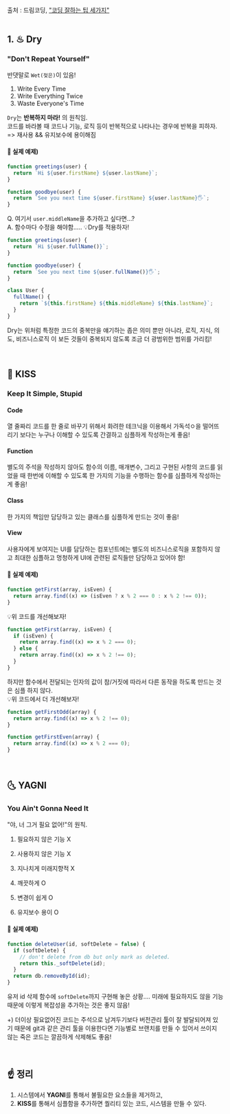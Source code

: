 출처 : 드림코딩, ["코딩 잘하는 팁 세가지"](https://www.youtube.com/watch?v=jafa3cqoAVM)  
<br />

## 1. ♨ Dry

### "Don't Repeat Yourself"

반댓말로 `Wet(젖은)`이 있음!

1. Write Every Time
2. Write Everything Twice
3. Waste Everyone's Time

`Dry`는 **반복하지 마라!** 의 원칙임.  
코드를 바라볼 때 코드나 기능, 로직 등이 반복적으로 나타나는 경우에 반복을 피하자. => 재사용 && 유지보수에 용이해짐

#### 🎨 실제 예제)

```javascript
function greetings(user) {
  return `Hi ${user.firstName} ${user.lastName}`;
}

function goodbye(user) {
  return `See you next time ${user.firstName} ${user.lastName}🖐`;
}
```

Q. 여기서 `user.middleName`을 추가하고 싶다면...?  
A. 함수마다 수정을 해야함..... 💡Dry를 적용하자!

```javascript
function greetings(user) {
  return `Hi ${user.fullName()}`;
}

function goodbye(user) {
  return `See you next time ${user.fullName()}🖐`;
}

class User {
  fullName() {
    return `${this.firstName} ${this.middleName} ${this.lastName}`;
  }
}
```

Dry는 위처럼 특정한 코드의 중복만을 얘기하는 좁은 의미 뿐만 아니라,
로직, 지식, 의도, 비즈니스로직 이 보든 것들이 중복되지 않도록 조금 더 광범위한 범위를 가리킴!

<br />

## 👄 KISS

### Keep It Simple, Stupid

#### Code

열 줄짜리 코드를 한 줄로 바꾸기 위해서 화려한 테크닉을 이용해서 가독석ㅇ을 떨어뜨리기 보다는 누구나 이해할 수 있도록 간결하고 심플하게 작성하는게 좋음!

#### Function

별도의 주석을 작성하지 않아도 함수의 이름, 매개변수, 그리고 구현된 사항의 코드를 읽었을 때 한번에 이해할 수 있도록 한 가지의 기능을 수행하는 함수를 심플하게 작성하는게 좋음!

#### Class

한 가지의 책임만 담당하고 있는 클래스를 심플하게 만드는 것이 좋음!

#### View

사용자에게 보여지는 UI를 담당하는 컴포넌트에는 별도의 비즈니스로직을 포함하지 않고 최대한 심플하고 멍청하게 UI에 관련된 로직들만 담당하고 있어야 함!

#### 🎨 실제 예제)

```javascript
function getFirst(array, isEven) {
  return array.find((x) => (isEven ? x % 2 === 0 : x % 2 !== 0));
}
```

💡위 코드를 개선해보자!

```javascript
function getFirst(array, isEven) {
  if (isEven) {
    return array.find((x) => x % 2 === 0);
  } else {
    return array.find((x) => x % 2 !== 0);
  }
}
```

하지만 함수에서 전달되는 인자의 값이 참/거짓에 따라서 다른 동작을 하도록 만드는 것은 심플 하지 않다.  
💡위 코드에서 더 개선해보자!

```javascript
function getFirstOdd(array) {
  return array.find((x) => x % 2 !== 0);
}

function getFirstEven(array) {
  return array.find((x) => x % 2 === 0);
}
```

<br />

## 🌜 YAGNI

### You Ain't Gonna Need It

"야, 너 그거 필요 없어!"의 원칙.

1. 필요하지 않은 기능 X
2. 사용하지 않은 기능 X
3. 지나치게 미래지향적 X

4. 깨끗하게 O
5. 변경이 쉽게 O
6. 유지보수 용이 O

#### 🎨 실제 예제)

```javascript
function deleteUser(id, softDelete = false) {
  if (softDelete) {
    // don't delete from db but only mark as deleted.
    return this._softDelete(id);
  }
  return db.removeById(id);
}
```

유저 id 삭제 함수에 `softDelete`까지 구현해 놓은 상황.... 미래에 필요하지도 않을 기능 때문에 이렇게 복잡성을 추가하는 것은 좋지 않음!

+) 더이상 필요없어진 코드는 주석으로 남겨두기보다 버전관리 툴이 잘 발달되어져 있기 때문에 git과 같은 관리 툴을 이용한다면 기능별로 브랜치를 만들 수 있어서 쓰이지 않는 죽은 코드는 깔끔하게 삭제해도 좋음!

<br />

## ☝ 정리

1. 시스템에서 **YAGNI**를 통해서 불필요한 요소들을 제거하고,
2. **KISS**를 통해서 심플함을 추가하면 퀄리티 있는 코드, 시스템을 만들 수 있다.
